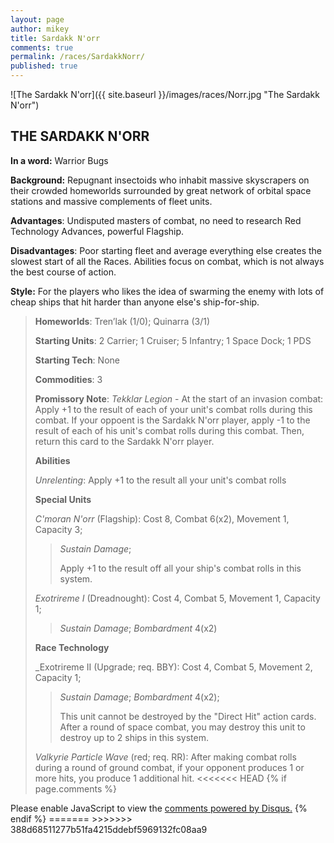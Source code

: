 ```yaml
---
layout: page
author: mikey
title: Sardakk N'orr
comments: true
permalink: /races/SardakkNorr/
published: true
---
```


![The Sardakk N'orr]({{ site.baseurl }}/images/races/Norr.jpg "The Sardakk N'orr")

## THE SARDAKK N'ORR

**In a word:** Warrior Bugs

**Background:** Repugnant insectoids who inhabit massive skyscrapers on their crowded homeworlds surrounded by great network of orbital space stations and massive complements of fleet units.

**Advantages**: Undisputed masters of combat, no need to research Red Technology Advances, powerful Flagship.

**Disadvantages**: Poor starting fleet and average everything else creates the slowest start of all the Races. Abilities focus on combat, which is not always the best course of action.

**Style:** For the players who likes the idea of swarming the enemy with lots of cheap ships that hit harder than anyone else's ship-for-ship.

>**Homeworlds**:  Tren’lak (1/0); Quinarra (3/1)
>
>**Starting Units**: 2 Carrier; 1 Cruiser; 5 Infantry; 1 Space Dock; 1 PDS
>
>**Starting Tech**: None
>
>**Commodities**: 3
>
>**Promissory Note**: _Tekklar Legion_ - At the start of an invasion combat: Apply +1 to the result of each of your unit's combat rolls during this combat. If your oppoent is the Sardakk N'orr player, apply -1 to the result of each of his unit's combat rolls during this combat. Then, return this card to the Sardakk N'orr player.
>
>**Abilities**
>
>_Unrelenting_: Apply +1 to the result all your unit's combat rolls
>
>**Special Units**
>
>_C'moran N'orr_ (Flagship): Cost 8, Combat 6(x2), Movement 1, Capacity 3; 
>>_Sustain Damage_;
>>
>>Apply +1 to the result off all your ship's combat rolls in this system.
>
>_Exotrireme I_ (Dreadnought): Cost 4, Combat 5, Movement 1, Capacity 1; 
>>_Sustain Damage_; _Bombardment_ 4(x2) 
>
>**Race Technology**
>
>_Exotrireme II (Upgrade; req. BBY): Cost 4, Combat 5, Movement 2, Capacity 1; 
>>_Sustain Damage_; _Bombardment_ 4(x2); 
>>
>>This unit cannot be destroyed by the "Direct Hit" action cards. After a round of space combat, you may destroy this unit to destroy up to 2 ships in this system. 
>
>_Valkyrie Particle Wave_ (red; req. RR): After making combat rolls during a round of ground combat, if your opponent produces 1 or more hits, you produce 1 additional hit.
<<<<<<< HEAD
{% if page.comments %}
<div id="disqus_thread"></div>
<script>

/**
*  RECOMMENDED CONFIGURATION VARIABLES: EDIT AND UNCOMMENT THE SECTION BELOW TO INSERT DYNAMIC VALUES FROM YOUR PLATFORM OR CMS.
*  LEARN WHY DEFINING THESE VARIABLES IS IMPORTANT: https://disqus.com/admin/universalcode/#configuration-variables*/
/*
var disqus_config = function () {
this.page.url = PAGE_URL;  // Replace PAGE_URL with your page's canonical URL variable
this.page.identifier = PAGE_IDENTIFIER; // Replace PAGE_IDENTIFIER with your page's unique identifier variable
};
*/
(function() { // DON'T EDIT BELOW THIS LINE
var d = document, s = d.createElement('script');
s.src = 'https://mikeymischief-github-io.disqus.com/embed.js';
s.setAttribute('data-timestamp', +new Date());
(d.head || d.body).appendChild(s);
})();
</script>
<noscript>Please enable JavaScript to view the <a href="https://disqus.com/?ref_noscript">comments powered by Disqus.</a></noscript>
<script id="dsq-count-scr" src="//mikeymischief-github-io.disqus.com/count.js" async></script>                            
{% endif %}
=======
>>>>>>> 388d68511277b51fa4215ddebf5969132fc08aa9

